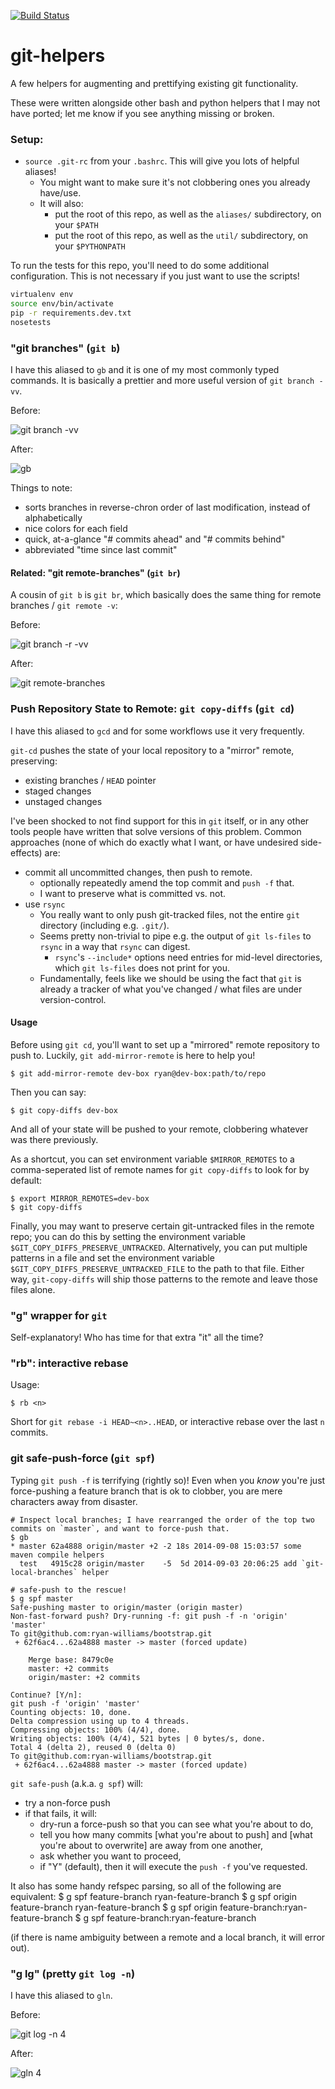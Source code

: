 [![Build Status](https://travis-ci.org/ryan-williams/git-helpers.svg)](https://travis-ci.org/ryan-williams/git-helpers)

git-helpers
===========

A few helpers for augmenting and prettifying existing git functionality.

These were written alongside other bash and python helpers that I may not have ported; let me know if you see anything missing or broken.

### Setup:
* `source .git-rc` from your `.bashrc`. This will give you lots of helpful aliases!
    * You might want to make sure it's not clobbering ones you already have/use.
    * It will also:
        * put the root of this repo, as well as the `aliases/` subdirectory, on your `$PATH`
        * put the root of this repo, as well as the `util/` subdirectory, on your `$PYTHONPATH`

To run the tests for this repo, you'll need to do some additional configuration. This is not necessary if you just want to use the scripts!

```bash
virtualenv env
source env/bin/activate
pip -r requirements.dev.txt
nosetests
```

### "git branches" (`git b`) ###

I have this aliased to `gb` and it is one of my most commonly typed commands. It is basically a prettier and more useful version of `git branch -vv`.

Before:

![git branch -vv](http://f.cl.ly/items/3G3E123m293R2w3q0b36/Screen%20Shot%202014-09-08%20at%2010.29.21%20AM.png)

After:

![gb](http://f.cl.ly/items/1w310Q0S3n0a3f1K1u29/Screen%20Shot%202014-09-08%20at%2010.29.46%20AM.png)

Things to note:
* sorts branches in reverse-chron order of last modification, instead of alphabetically
* nice colors for each field
* quick, at-a-glance "# commits ahead" and "# commits behind"
* abbreviated "time since last commit"


#### Related: "git remote-branches" (`git br`) ####

A cousin of `git b` is `git br`, which basically does the same thing for remote branches / `git remote -v`:

Before:

![git branch -r -vv](http://f.cl.ly/items/0T2W0t3g0n2S3N240l33/Screen%20Shot%202014-09-08%20at%2010.40.02%20AM.png)

After:

![git remote-branches](http://f.cl.ly/items/2z1l0M1R3m2I2C3k1l2e/Screen%20Shot%202014-09-08%20at%2010.40.23%20AM.png)


### Push Repository State to Remote: `git copy-diffs` (`git cd`) ###

I have this aliased to `gcd` and for some workflows use it very frequently.

`git-cd` pushes the state of your local repository to a "mirror" remote, preserving:
* existing branches / `HEAD` pointer
* staged changes
* unstaged changes

I've been shocked to not find support for this in `git` itself, or in any other tools people have written that solve versions of this problem. Common approaches (none of which do exactly what I want, or have undesired side-effects) are:
* commit all uncommitted changes, then push to remote.
    * optionally repeatedly amend the top commit and `push -f` that.
    * I want to preserve what is committed vs. not.
* use `rsync`
    * You really want to only push git-tracked files, not the entire `git` directory (including e.g. `.git/`).
    * Seems pretty non-trivial to pipe e.g. the output of `git ls-files` to `rsync` in a way that `rsync` can digest.
        * `rsync`'s `--include*` options need entries for mid-level directories, which `git ls-files` does not print for you.
    * Fundamentally, feels like we should be using the fact that `git` is already a tracker of what you've changed / what files are under version-control.

#### Usage

Before using `git cd`, you'll want to set up a "mirrored" remote repository to push to. Luckily, `git add-mirror-remote` is here to help you!

    $ git add-mirror-remote dev-box ryan@dev-box:path/to/repo

Then you can say:

    $ git copy-diffs dev-box

And all of your state will be pushed to your remote, clobbering whatever was there previously.

As a shortcut, you can set environment variable `$MIRROR_REMOTES` to a comma-seperated list of remote names for `git copy-diffs` to look for by default:

    $ export MIRROR_REMOTES=dev-box
    $ git copy-diffs

Finally, you may want to preserve certain git-untracked files in the remote repo; you can do this by setting the environment variable `$GIT_COPY_DIFFS_PRESERVE_UNTRACKED`.
Alternatively, you can put multiple patterns in a file and set the environment variable `$GIT_COPY_DIFFS_PRESERVE_UNTRACKED_FILE` to the path to that file. Either way, `git-copy-diffs`
will ship those patterns to the remote and leave those files alone.

### "g" wrapper for `git`

Self-explanatory! Who has time for that extra "it" all the time?

### "rb": interactive rebase

Usage:

    $ rb <n>

Short for `git rebase -i HEAD~<n>..HEAD`, or interactive rebase over the last `n` commits.

### git safe-push-force (`git spf`)

Typing `git push -f` is terrifying (rightly so)! Even when you *know* you're just force-pushing a feature branch that is ok to clobber, you are mere characters away from disaster.

    # Inspect local branches; I have rearranged the order of the top two commits on `master`, and want to force-push that.
    $ gb
    * master 62a4888 origin/master +2 -2 18s 2014-09-08 15:03:57 some maven compile helpers
      test   4915c28 origin/master    -5  5d 2014-09-03 20:06:25 add `git-local-branches` helper

    # safe-push to the rescue!
    $ g spf master
    Safe-pushing master to origin/master (origin master)
    Non-fast-forward push? Dry-running -f: git push -f -n 'origin' 'master'
    To git@github.com:ryan-williams/bootstrap.git
     + 62f6ac4...62a4888 master -> master (forced update)

    	Merge base: 8479c0e
    	master: +2 commits
    	origin/master: +2 commits

    Continue? [Y/n]:
    git push -f 'origin' 'master'
    Counting objects: 10, done.
    Delta compression using up to 4 threads.
    Compressing objects: 100% (4/4), done.
    Writing objects: 100% (4/4), 521 bytes | 0 bytes/s, done.
    Total 4 (delta 2), reused 0 (delta 0)
    To git@github.com:ryan-williams/bootstrap.git
     + 62f6ac4...62a4888 master -> master (forced update)

`git safe-push` (a.k.a. `g spf`) will:
* try a non-force push
* if that fails, it will:
    * dry-run a force-push so that you can see what you're about to do,
    * tell you how many commits [what you're about to push] and [what you're about to overwrite] are away from one another,
    * ask whether you want to proceed,
    * if "Y" (default), then it will execute the `push -f` you've requested.

It also has some handy refspec parsing, so all of the following are equivalent:
    $ g spf feature-branch ryan-feature-branch
    $ g spf origin feature-branch ryan-feature-branch
    $ g spf origin feature-branch:ryan-feature-branch
    $ g spf feature-branch:ryan-feature-branch

(if there is name ambiguity between a remote and a local branch, it will error out).

### "g lg" (pretty `git log -n`)

I have this aliased to `gln`.

Before:

![git log -n 4](http://f.cl.ly/items/1l3e020Q0r2c3u33253X/Screen%20Shot%202014-09-08%20at%2011.15.40%20AM.png)

After:

![gln 4](http://f.cl.ly/items/0v3X241T1i2O2f070D0h/Screen%20Shot%202014-09-08%20at%2011.15.24%20AM.png)






